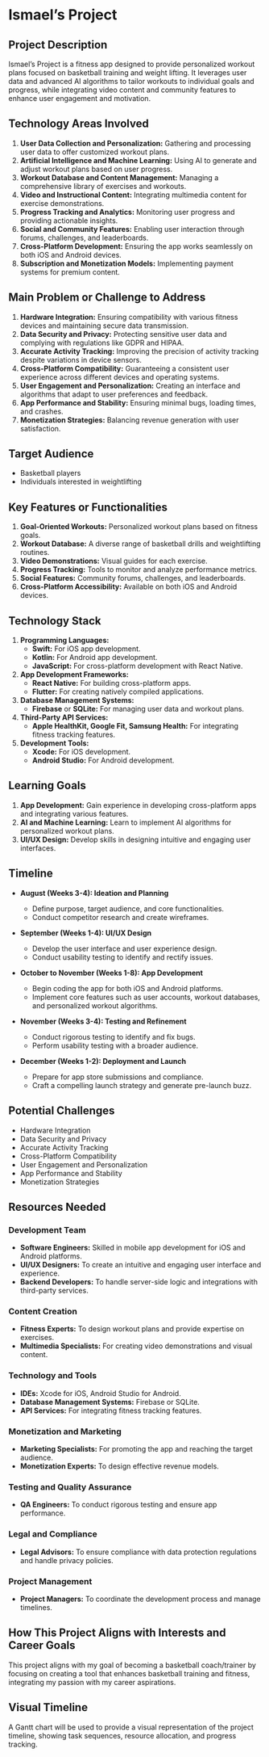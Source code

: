 # Ismael’s Project

## Project Description
Ismael’s Project is a fitness app designed to provide personalized workout plans focused on basketball training and weight lifting. It leverages user data and advanced AI algorithms to tailor workouts to individual goals and progress, while integrating video content and community features to enhance user engagement and motivation.

## Technology Areas Involved
1. **User Data Collection and Personalization:** Gathering and processing user data to offer customized workout plans.
2. **Artificial Intelligence and Machine Learning:** Using AI to generate and adjust workout plans based on user progress.
3. **Workout Database and Content Management:** Managing a comprehensive library of exercises and workouts.
4. **Video and Instructional Content:** Integrating multimedia content for exercise demonstrations.
5. **Progress Tracking and Analytics:** Monitoring user progress and providing actionable insights.
6. **Social and Community Features:** Enabling user interaction through forums, challenges, and leaderboards.
7. **Cross-Platform Development:** Ensuring the app works seamlessly on both iOS and Android devices.
8. **Subscription and Monetization Models:** Implementing payment systems for premium content.

## Main Problem or Challenge to Address
1. **Hardware Integration:** Ensuring compatibility with various fitness devices and maintaining secure data transmission.
2. **Data Security and Privacy:** Protecting sensitive user data and complying with regulations like GDPR and HIPAA.
3. **Accurate Activity Tracking:** Improving the precision of activity tracking despite variations in device sensors.
4. **Cross-Platform Compatibility:** Guaranteeing a consistent user experience across different devices and operating systems.
5. **User Engagement and Personalization:** Creating an interface and algorithms that adapt to user preferences and feedback.
6. **App Performance and Stability:** Ensuring minimal bugs, loading times, and crashes.
7. **Monetization Strategies:** Balancing revenue generation with user satisfaction.

## Target Audience
- Basketball players
- Individuals interested in weightlifting

## Key Features or Functionalities
1. **Goal-Oriented Workouts:** Personalized workout plans based on fitness goals.
2. **Workout Database:** A diverse range of basketball drills and weightlifting routines.
3. **Video Demonstrations:** Visual guides for each exercise.
4. **Progress Tracking:** Tools to monitor and analyze performance metrics.
5. **Social Features:** Community forums, challenges, and leaderboards.
6. **Cross-Platform Accessibility:** Available on both iOS and Android devices.

## Technology Stack
1. **Programming Languages:**
   - **Swift:** For iOS app development.
   - **Kotlin:** For Android app development.
   - **JavaScript:** For cross-platform development with React Native.
2. **App Development Frameworks:**
   - **React Native:** For building cross-platform apps.
   - **Flutter:** For creating natively compiled applications.
3. **Database Management Systems:**
   - **Firebase** or **SQLite:** For managing user data and workout plans.
4. **Third-Party API Services:**
   - **Apple HealthKit, Google Fit, Samsung Health:** For integrating fitness tracking features.
5. **Development Tools:**
   - **Xcode:** For iOS development.
   - **Android Studio:** For Android development.

## Learning Goals
1. **App Development:** Gain experience in developing cross-platform apps and integrating various features.
2. **AI and Machine Learning:** Learn to implement AI algorithms for personalized workout plans.
3. **UI/UX Design:** Develop skills in designing intuitive and engaging user interfaces.

## Timeline
- **August (Weeks 3-4): Ideation and Planning**
  - Define purpose, target audience, and core functionalities.
  - Conduct competitor research and create wireframes.

- **September (Weeks 1-4): UI/UX Design**
  - Develop the user interface and user experience design.
  - Conduct usability testing to identify and rectify issues.

- **October to November (Weeks 1-8): App Development**
  - Begin coding the app for both iOS and Android platforms.
  - Implement core features such as user accounts, workout databases, and personalized workout algorithms.

- **November (Weeks 3-4): Testing and Refinement**
  - Conduct rigorous testing to identify and fix bugs.
  - Perform usability testing with a broader audience.

- **December (Weeks 1-2): Deployment and Launch**
  - Prepare for app store submissions and compliance.
  - Craft a compelling launch strategy and generate pre-launch buzz.

## Potential Challenges
- Hardware Integration
- Data Security and Privacy
- Accurate Activity Tracking
- Cross-Platform Compatibility
- User Engagement and Personalization
- App Performance and Stability
- Monetization Strategies

## Resources Needed

### Development Team
- **Software Engineers:** Skilled in mobile app development for iOS and Android platforms.
- **UI/UX Designers:** To create an intuitive and engaging user interface and experience.
- **Backend Developers:** To handle server-side logic and integrations with third-party services.

### Content Creation
- **Fitness Experts:** To design workout plans and provide expertise on exercises.
- **Multimedia Specialists:** For creating video demonstrations and visual content.

### Technology and Tools
- **IDEs:** Xcode for iOS, Android Studio for Android.
- **Database Management Systems:** Firebase or SQLite.
- **API Services:** For integrating fitness tracking features.

### Monetization and Marketing
- **Marketing Specialists:** For promoting the app and reaching the target audience.
- **Monetization Experts:** To design effective revenue models.

### Testing and Quality Assurance
- **QA Engineers:** To conduct rigorous testing and ensure app performance.

### Legal and Compliance
- **Legal Advisors:** To ensure compliance with data protection regulations and handle privacy policies.

### Project Management
- **Project Managers:** To coordinate the development process and manage timelines.

## How This Project Aligns with Interests and Career Goals
This project aligns with my goal of becoming a basketball coach/trainer by focusing on creating a tool that enhances basketball training and fitness, integrating my passion with my career aspirations.

## Visual Timeline
A Gantt chart will be used to provide a visual representation of the project timeline, showing task sequences, resource allocation, and progress tracking.


